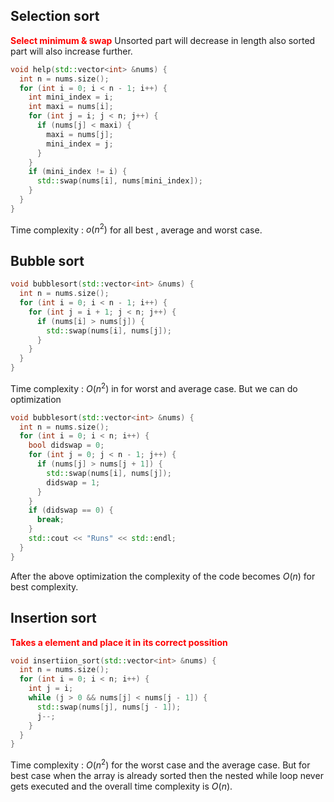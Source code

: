 ## Selection sort
<span style='font-weight:bold;color:red;'>Select minimum & swap</span>
Unsorted part will decrease in length also sorted part will also increase further. 
```cpp
void help(std::vector<int> &nums) {
  int n = nums.size();
  for (int i = 0; i < n - 1; i++) {
    int mini_index = i;
    int maxi = nums[i];
    for (int j = i; j < n; j++) {
      if (nums[j] < maxi) {
        maxi = nums[j];
        mini_index = j;
      }
    }
    if (mini_index != i) {
      std::swap(nums[i], nums[mini_index]);
    }
  }
}
```
Time complexity : $o(n^2)$ for all best , average and worst case.
## Bubble sort
```cpp
void bubblesort(std::vector<int> &nums) {
  int n = nums.size();
  for (int i = 0; i < n - 1; i++) {
    for (int j = i + 1; j < n; j++) {
      if (nums[i] > nums[j]) {
        std::swap(nums[i], nums[j]);
      }
    }
  }
}
```
Time complexity : $O(n^2)$ in for worst and average case. 
But we can do optimization 
```cpp
void bubblesort(std::vector<int> &nums) {
  int n = nums.size();
  for (int i = 0; i < n; i++) {
    bool didswap = 0;
    for (int j = 0; j < n - 1; j++) {
      if (nums[j] > nums[j + 1]) {
        std::swap(nums[i], nums[j]);
        didswap = 1;
      }
    }
    if (didswap == 0) {
      break;
    }
    std::cout << "Runs" << std::endl;
  }
}
```
After the above optimization the complexity of the code becomes $O(n)$ for best complexity. 
## Insertion sort
<span style='font-weight:bold;color:red;'>Takes a element and place it in its correct possition</span>
```cpp
void insertiion_sort(std::vector<int> &nums) {
  int n = nums.size();
  for (int i = 0; i < n; i++) {
    int j = i;
    while (j > 0 && nums[j] < nums[j - 1]) {
      std::swap(nums[j], nums[j - 1]);
      j--;
    }
  }
}
```
Time complexity : $O(n^2)$ for the worst case and the average case. 
But for best case when the array is already sorted then the nested while loop never gets executed and the overall time complexity is $O(n)$. 
